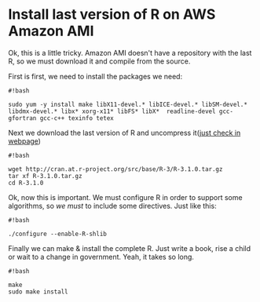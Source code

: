 # Install last version of R on AWS Amazon AMI #

Ok, this is a little tricky. Amazon AMI doesn't have a repository with the last R, so we must download it and compile from the source.

First is first, we need to install the packages we need:


```
#!bash

sudo yum -y install make libX11-devel.* libICE-devel.* libSM-devel.* libdmx-devel.* libx* xorg-x11* libFS* libX*  readline-devel gcc-gfortran gcc-c++ texinfo tetex

```
Next we download the last version of R and uncompress it([just check in webpage](http://cran.at.r-project.org/src/base/R-3/))


```
#!bash

wget http://cran.at.r-project.org/src/base/R-3/R-3.1.0.tar.gz
tar xf R-3.1.0.tar.gz
cd R-3.1.0
```

Ok, now this is important. We must configure R in order to support some algorithms, so *we must* to include some directives. Just like this:


```
#!bash

./configure --enable-R-shlib 
```

Finally we can make & install the complete R. Just write a book, rise a child or wait to a change in government. Yeah, it takes so long.


```
#!bash

make
sudo make install
```




